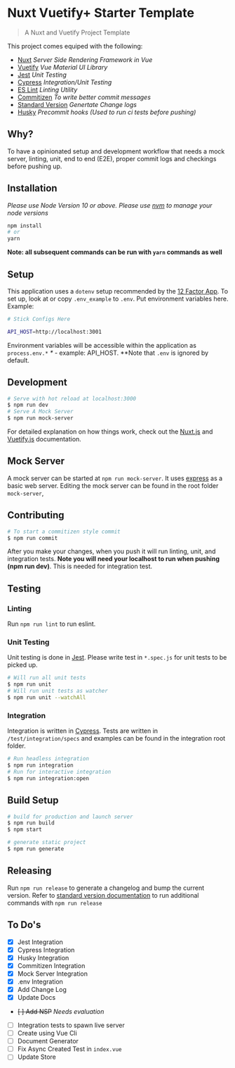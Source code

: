 # Nuxt Vuetify+ Starter Template
> A Nuxt and Vuetify Project Template

This project comes equiped with the following:
* [Nuxt](https://nuxtjs.org/) _Server Side Rendering Framework in Vue_
* [Vuetify](https://vuetifyjs.com/en/) _Vue Material UI Library_
* [Jest](https://jestjs.io/docs/en/getting-started) _Unit Testing_
* [Cypress](https://www.cypress.io/) _Integration/Unit Testing_
* [ES Lint](https://eslint.org/) _Linting Utility_
* [Commitizen](https://github.com/commitizen/cz-cli) _To write better commit messages_
* [Standard Version](https://github.com/conventional-changelog/standard-version) _Genertate Change logs_
* [Husky](https://github.com/commitizen/cz-cli) _Precommit hooks (Used to run ci tests before pushing)_

## Why?
To have a opinionated setup and development workflow that needs a mock server, linting, unit, end to end (E2E), proper commit logs and checkings before pushing up. 

## Installation
_Please use Node Version 10 or above. Please use [nvm](https://github.com/creationix/nvm) to manage your node versions_

```bash
npm install
# or
yarn
```
**Note: all subsequent commands can be run with `yarn` commands as well**

## Setup
This application uses a `dotenv` setup recommended by the [12 Factor App](https://12factor.net/). To set up, look at or copy `.env_example` to `.env`. Put environment variables here. Example:

```bash
# Stick Configs Here 

API_HOST=http://localhost:3001

```
Environment variables will be accessible within the application as `process.env.*` _*_ - example: API_HOST. **Note that `.env` is ignored by default.

## Development
```bash
# Serve with hot reload at localhost:3000
$ npm run dev
# Serve A Mock Server
$ npm run mock-server
```

For detailed explanation on how things work, check out the [Nuxt.js](https://github.com/nuxt/nuxt.js) and [Vuetify.js](https://vuetifyjs.com/) documentation.

## Mock Server
A mock server can be started at `npm run mock-server`. It uses [express](https://expressjs.com/) as a basic web server. Editing the mock server can be found in the root folder `mock-server`,

## Contributing
```bash
# To start a commitizen style commit
$ npm run commit
```
After you make your changes, when you push it will run linting, unit, and integration tests. **Note you will need your localhost to run when pushing (npm run dev)**. This is needed for integration test. 

## Testing
### Linting
Run `npm run lint` to run eslint.

### Unit Testing
Unit testing is done in [Jest](https://jestjs.io/docs/en/getting-started). Please write test in `*.spec.js` for unit tests to be picked up.

```bash
# Will run all unit tests
$ npm run unit
# Will run unit tests as watcher
$ npm run unit --watchAll
```

### Integration
Integration is written in [Cypress](https://www.cypress.io/). Tests are written in `/test/integration/specs` and examples can be found in the integration root folder.

```bash
# Run headless integration
$ npm run integration
# Run for interactive integration
$ npm run integration:open
```

## Build Setup

``` bash
# build for production and launch server
$ npm run build
$ npm start

# generate static project
$ npm run generate
```

## Releasing
Run `npm run release` to generate a changelog and bump the current version. Refer to [standard version documentation](https://github.com/conventional-changelog/standard-version) to run additional commands with `npm run release`

## To Do's
- [x] Jest Integration
- [x] Cypress Integration
- [x] Husky Integration
- [x] Commitizen Integration
- [x] Mock Server Integration
- [x] .env Integration
- [x] Add Change Log
- [x] Update Docs
- ~~[ ] Add NSP~~ _Needs evaluation_
- [ ] Integration tests to spawn live server
- [ ] Create using Vue Cli
- [ ] Document Generator
- [ ] Fix Async Created Test in `index.vue`
- [ ] Update Store
